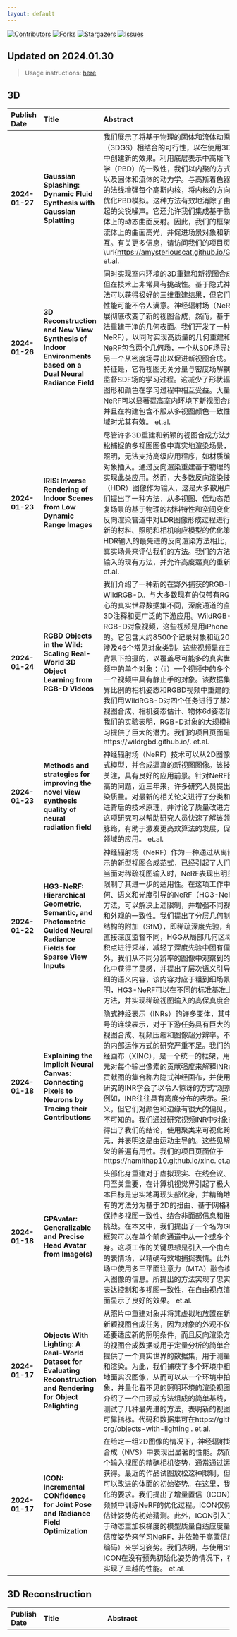 ```yaml
---
layout: default
---
```


[![Contributors][contributors-shield]][contributors-url]
[![Forks][forks-shield]][forks-url]
[![Stargazers][stars-shield]][stars-url]
[![Issues][issues-shield]][issues-url]

## Updated on 2024.01.30
> Usage instructions: [here](./docs/README.md#usage)

## 3D

| Publish Date | Title | Abstract | PDF | Code |
|:---------|:-----------------------|:---------|:------|:------|
|**2024-01-27**|**Gaussian Splashing: Dynamic Fluid Synthesis with Gaussian Splatting**|我们展示了将基于物理的固体和流体动画与3D高斯飞溅（3DGS）相结合的可行性，以在使用3DGS重建的虚拟场景中创建新的效果。利用底层表示中高斯飞溅和基于位置的动力学（PBD）的一致性，我们以内聚的方式管理渲染、视图合成以及固体和流体的动力学。与高斯着色器类似，我们使用添加的法线增强每个高斯内核，将内核的方向与曲面法线对齐，以优化PBD模拟。这种方法有效地消除了由固体中的旋转变形引起的尖锐噪声。它还允许我们集成基于物理的渲染，以增强流体上的动态曲面反射。因此，我们的框架能够真实地再现动态流体上的曲面高光，并促进场景对象和新视图中流体之间的交互。有关更多信息，请访问我们的项目页面\url{https://amysteriouscat.github.io/GaussianSplashing/}. et.al.|[2401.15318](http://arxiv.org/abs/2401.15318)|null|
|**2024-01-26**|**3D Reconstruction and New View Synthesis of Indoor Environments based on a Dual Neural Radiance Field**|同时实现室内环境的3D重建和新视图合成具有广泛的应用，但在技术上非常具有挑战性。基于隐式神经函数的现有技术方法可以获得极好的三维重建结果，但它们在新视图合成方面的性能可能不令人满意。神经辐射场（NeRF）的令人兴奋的发展彻底改变了新的视图合成，然而，基于NeRF的模型可能无法重建干净的几何表面。我们开发了一种双神经辐射场（Du-NeRF），以同时实现高质量的几何重建和视图渲染。Du-NeRF包含两个几何场，一个从SDF场导出以便于几何重建，另一个从密度场导出以促进新视图合成。Du NeRF的一个创新特征是，它将视图无关分量与密度场解耦，并将其用作标签来监督SDF场的学习过程。这减少了形状辐射模糊性，并使几何图形和颜色在学习过程中相互受益。大量实验表明，Du-NeRF可以显著提高室内环境下新视图合成和3D重建的性能，并且在构建包含不服从多视图颜色一致性的精细几何图形的区域时尤其有效。 et.al.|[2401.14726](http://arxiv.org/abs/2401.14726)|null|
|**2024-01-23**|**IRIS: Inverse Rendering of Indoor Scenes from Low Dynamic Range Images**|尽管许多3D重建和新颖的视图合成方法允许从消费者相机轻松捕捉的多视图图像中真实地渲染场景，但它们在表示中烘焙照明，无法支持高级应用程序，如材质编辑、重新照明和虚拟对象插入。通过反向渲染重建基于物理的材料特性和照明有望实现此类应用。然而，大多数反向渲染技术都需要高动态范围（HDR）图像作为输入，这是大多数用户无法访问的设置。我们提出了一种方法，从多视图、低动态范围（LDR）图像中恢复场景的基于物理的材料特性和空间变化的HDR照明。我们在反向渲染管道中对LDR图像形成过程进行建模，并提出了一种新的材料、照明和相机响应模型的优化策略。与采用LDR或HDR输入的最先进的反向渲染方法相比，我们使用合成场景和真实场景来评估我们的方法。我们的方法优于以LDR图像作为输入的现有方法，并允许高度逼真的重新照明和对象插入。 et.al.|[2401.12977](http://arxiv.org/abs/2401.12977)|null|
|**2024-01-24**|**RGBD Objects in the Wild: Scaling Real-World 3D Object Learning from RGB-D Videos**|我们介绍了一种新的在野外捕获的RGB-D对象数据集，称为WildRGB-D。与大多数现有的仅带有RGB捕获的以对象为中心的真实世界数据集不同，深度通道的直接捕获允许更好的3D注释和更广泛的下游应用。WildRGB-D包括大型类别级RGB-D对象视频，这些视频是用iPhone 360度环绕对象拍摄的。它包含大约8500个记录对象和近20000个RGB-D视频，涉及46个常见对象类别。这些视频是在三种设置的不同杂乱背景下拍摄的，以覆盖尽可能多的真实世界场景：（i）一个视频中的单个对象；（ii）一个视频中的多个对象；以及（iii）在一个视频中具有静止手的对象。该数据集由对象遮罩、真实世界比例的相机姿态和RGBD视频中重建的聚合点云进行注释。我们用WildRGB-D对四个任务进行了基准测试，包括新颖的视图合成、相机姿态估计、物体6d姿态估计和物体表面重建。我们的实验表明，RGB-D对象的大规模捕获为推进3D对象学习提供了巨大的潜力。我们的项目页面是https://wildrgbd.github.io/. et.al.|[2401.12592](http://arxiv.org/abs/2401.12592)|null|
|**2024-01-23**|**Methods and strategies for improving the novel view synthesis quality of neural radiation field**|神经辐射场（NeRF）技术可以从2D图像中学习场景的3D隐式模型，并合成逼真的新视图图像。该技术得到了业界的广泛关注，具有良好的应用前景。针对NeRF图像渲染质量需要提高的问题，近三年来，许多研究人员提出了各种方法来提高渲染质量。对最新的相关论文进行了分类和综述，分析了质量改进背后的技术原理，并讨论了质量改进方法的未来发展方向。这项研究可以帮助研究人员快速了解该领域技术的现状和发展脉络，有助于激发更高效算法的发展，促进NeRF技术在相关领域的应用。 et.al.|[2401.12451](http://arxiv.org/abs/2401.12451)|null|
|**2024-01-22**|**HG3-NeRF: Hierarchical Geometric, Semantic, and Photometric Guided Neural Radiance Fields for Sparse View Inputs**|神经辐射场（NeRF）作为一种通过从离散观测中学习场景表示的新型视图合成范式，已经引起了人们的极大关注。然而，当面对稀疏视图输入时，NeRF表现出明显的性能退化，从而限制了其进一步的适用性。在这项工作中，我们介绍了层次几何、语义和光度引导的NeRF（HG3-NeRF），这是一种新的方法，可以解决上述限制，并增强不同视图中几何、语义内容和外观的一致性。我们提出了分层几何制导（HGG），将运动结构的附加（SfM），即稀疏深度先验，纳入场景表示中。与直接深度监督不同，HGG从局部几何区域到全局几何区域对体积点进行采样，减轻了深度先验中固有偏差引起的偏差。此外，我们从不同分辨率的图像中观察到的语义一致性的显著变化中获得了灵感，并提出了层次语义引导（HSG）来学习粗到细的语义内容，该内容对应于粗到细场景表示。实验结果表明，HG3-NeRF可以在不同的标准基准上优于其他最先进的方法，并实现稀疏视图输入的高保真度合成结果。 et.al.|[2401.11711](http://arxiv.org/abs/2401.11711)|null|
|**2024-01-18**|**Explaining the Implicit Neural Canvas: Connecting Pixels to Neurons by Tracing their Contributions**|隐式神经表示（INRs）的许多变体，其中神经网络被训练为信号的连续表示，对于下游任务具有巨大的实用性，包括新颖的视图合成、视频压缩和图像超分辨率。不幸的是，对这些网络的内部运作方式的研究严重不足。我们的工作，即解释隐式神经画布（XINC），是一个统一的框架，用于通过检查每个神经元对每个输出像素的贡献强度来解释INRs的特性。我们将这些贡献图的集合称为隐式神经画布，并使用这一概念来证明我们研究的INR学会了以令人惊讶的方式“观察”它们所代表的帧。例如，INR往往具有高度分布的表示。虽然缺乏高级对象语义，但它们对颜色和边缘有很大的偏见，而且几乎完全是空间不可知的。我们通过研究视频INR中对象在时间上的表现方式得出了我们的结论，使用聚类来可视化跨层和架构的相似神经元，并表明这是由运动主导的。这些见解证明了我们的分析框架的普遍有用性。我们的项目页面位于https://namithap10.github.io/xinc. et.al.|[2401.10217](http://arxiv.org/abs/2401.10217)|null|
|**2024-01-18**|**GPAvatar: Generalizable and Precise Head Avatar from Image(s)**|头部化身重建对于虚拟现实、在线会议、游戏和电影行业的应用至关重要，在计算机视觉界引起了极大的关注。该领域的基本目标是忠实地再现头部化身，并精确地控制表情和姿势。现有的方法分为基于2D的扭曲、基于网格和神经渲染方法，在保持多视图一致性、结合非面部信息和推广到新身份方面存在挑战。在本文中，我们提出了一个名为GPAvatar的框架，该框架可以在单个前向通道中从一个或多个图像重建3D头部化身。这项工作的关键思想是引入一个由点云驱动的动态基于点的表情场，以精确有效地捕捉表情。此外，我们在三平面规范场中使用多三平面注意力（MTA）融合模块来利用来自多个输入图像的信息。所提出的方法实现了忠实的身份重建、精确的表达控制和多视图一致性，在自由视点渲染和新颖视图合成方面显示了良好的效果。 et.al.|[2401.10215](http://arxiv.org/abs/2401.10215)|**[link](https://github.com/xg-chu/gpavatar)**|
|**2024-01-17**|**Objects With Lighting: A Real-World Dataset for Evaluating Reconstruction and Rendering for Object Relighting**|从照片中重建对象并将其虚拟地放置在新环境中超出了标准的新颖视图合成任务，因为对象的外观不仅要适应新颖的视点，还要适应新的照明条件，而且反向渲染方法的评估依赖于新颖的视图合成数据或用于定量分析的简单合成数据集。这项工作提供了一个真实世界的数据集，用于测量重新照明对象的重建和渲染。为此，我们捕获了多个环境中相同对象的环境照明和地面实况图像，从而可以从一个环境中拍摄的图像中重建对象，并量化看不见的照明环境的渲染视图的质量。此外，我们介绍了一个由现成方法组成的简单基线，并在重新照明任务中测试了几种最先进的方法，表明新的视图合成不是衡量性能的可靠指标。代码和数据集可在https://github.com/isl-org/objects-with-lighting . et.al.|[2401.09126](http://arxiv.org/abs/2401.09126)|**[link](https://github.com/isl-org/objects-with-lighting)**|
|**2024-01-17**|**ICON: Incremental CONfidence for Joint Pose and Radiance Field Optimization**|在给定一组2D图像的情况下，神经辐射场（NeRF）在新视图合成（NVS）中表现出显著的性能。然而，NeRF训练需要每个输入视图的精确相机姿势，通常通过运动结构（SfM）管道获得。最近的作品试图放松这种限制，但它们仍然经常依赖于可以改进的体面的初始姿势。在这里，我们旨在消除姿势初始化的要求。我们提出了增量置信（ICON），这是一种从2D视频帧中训练NeRF的优化过程。ICON仅假设相机运动平滑，以估计姿势的初始猜测。此外，ICON引入了“置信度”：一种用于动态重加权梯度的模型质量自适应度量。ICON依赖于高置信度姿势来学习NeRF，并依赖于高置信度3D结构（由NeRF编码）来学习姿势。我们表明，与使用SfM姿势的方法相比，ICON在没有预先初始化姿势的情况下，在CO3D和HO3D中都实现了卓越的性能。 et.al.|[2401.08937](http://arxiv.org/abs/2401.08937)|null|

## 3D Reconstruction

| Publish Date | Title | Abstract | PDF | Code |
|:---------|:-----------------------|:---------|:------|:------|
|**2024-01-29**|**SuNeRF: 3D reconstruction of the solar EUV corona using Neural Radiance Fields**|为了了解其演变及其喷发事件的影响，太阳受到多个卫星任务的永久监测。太阳等离子体的光学薄发射和有限的视点数量使得重建太阳大气的几何形状和结构具有挑战性；然而，这些信息是理解太阳的缺失环节：一颗三维演化的恒星。我们提出了一种方法，能够在极紫外（EUV）光中观察到最上层太阳层（日冕）的完整3D表示。我们使用深度学习方法进行三维场景表示，考虑到辐射传输，通过三次同时观测绘制整个太阳大气层的地图。我们证明，我们的方法提供了前所未有的太阳极重建，并直接实现了对日冕结构、太阳丝、日冕空洞轮廓和日冕物质抛射的高度估计。我们使用模型生成的合成EUV图像验证了该方法，发现我们的方法即使从有限的32个黄道视点（ $|\text｛latitude｝|\leq 7^\circ$ ）也能准确地捕捉到太阳的3D几何结构。我们使用集成方法量化模型的不确定性，该方法允许我们在缺乏基本事实的情况下估计模型性能。我们的方法能够对我们最近的恒星进行新的观察，是有效利用多仪器数据集的突破性技术，为未来的集群任务铺平了道路。 et.al.|[2401.16388](http://arxiv.org/abs/2401.16388)|null|
|**2024-01-29**|**Reconstructing Close Human Interactions from Multiple Views**|本文解决了一项具有挑战性的任务，即重建由多台校准相机拍摄的参与亲密互动的多个人的姿势。困难源于由于人与人之间的遮挡而导致的噪声或错误的2D关键点检测、由于密切的交互而导致的将关键点与个体相关联的严重模糊性以及训练数据的稀缺性，因为在拥挤的场景中收集和注释运动数据是资源密集型的。我们引入了一种新颖的系统来应对这些挑战。我们的系统集成了一个基于学习的姿态估计组件及其相应的训练和推理策略。姿态估计组件采用多视图2D关键点热图作为输入，并使用3D条件体积网络重建每个个体的姿态。由于网络不需要图像作为输入，我们可以利用测试场景中的已知相机参数和大量现有的运动捕捉数据来合成模拟测试场景中真实数据分布的大量训练数据。大量实验表明，我们的方法在姿态精度方面显著优于以前的方法，并且可以在各种相机设置和人群规模中推广。代码可在我们的项目页面上获得：https://github.com/zju3dv/CloseMoCap. et.al.|[2401.16173](http://arxiv.org/abs/2401.16173)|null|
|**2024-01-29**|**Domain adaptation strategies for 3D reconstruction of the lumbar spine using real fluoroscopy data**|这项研究解决了在骨科手术中采用手术导航的关键障碍，包括时间、成本、辐射和工作流程集成方面的挑战。最近，我们的工作X23D展示了一种仅从少数术中荧光透视图像生成脊柱三维解剖模型的方法。这通过创建解剖结构的直接术中3D重建来否定了对传统的基于配准的外科导航的需要。尽管取得了这些进步，但X23D的实际应用受到合成训练数据和真实术中图像之间的领域差距的限制。作为回应，我们为配对数据集设计了一种新的数据收集协议，该数据集由来自相同视角的合成和真实荧光透视图像组成。利用这个数据集，我们通过迁移学习完善了我们的深度学习模型，有效地弥合了合成和真实X射线数据之间的领域差距。一种新型的传输机制还允许我们转换真实的X射线以反映合成域，使我们的计算机训练X23D模型能够在现实世界中实现高精度。我们的研究结果表明，精确的模型可以通过三次术中荧光镜检查快速生成整个腰椎的精确3D重建。它获得了84%的F1分数，与我们之前基于合成数据的研究的准确性相匹配。此外，由于计算时间仅为81.1ms，我们的方法提供了手术集成所必需的实时功能。通过检查理想的成像设置和视角相关性，我们进一步证实了我们的系统在临床环境中的实用性和可靠性。我们的研究标志着术中3D重建向前迈出了重要一步，增强了手术计划、导航和机器人技术。 et.al.|[2401.16027](http://arxiv.org/abs/2401.16027)|null|
|**2024-01-29**|**2L3: Lifting Imperfect Generated 2D Images into Accurate 3D**|从单个图像重建3D对象是一个有趣但具有挑战性的问题。一个有前途的解决方案是利用多视图（MV）3D重建将生成的MV图像融合成一致的3D对象。然而，生成的图像通常存在照明不一致、几何体错位和视图稀疏的问题，导致重建质量较差。为了解决这些问题，我们提出了一种新的3D重建框架，该框架利用固有分解引导、瞬态单先验引导和视图增强来分别解决这三个问题。具体来说，我们首先利用阴影信息从生成的图像中解耦，以减少不一致照明的影响；然后，我们引入了具有视点相关瞬态编码的单声道先验来增强重构的法线；最后，我们设计了一种视图增强融合策略，最大限度地减少生成的稀疏视图中的像素级损失和增强的随机视图中的语义损失，从而获得视图一致的几何结构和详细的纹理。因此，我们的方法能够集成预先训练的MV图像生成器和基于神经网络的体积有符号距离函数（SDF）表示，用于单个图像到3D对象的重建。我们在各种数据集上评估了我们的框架，并证明了其在定量和定性评估中的卓越性能，这意味着3D对象重建方面取得了重大进展。与最新的同步梦想家方法相比，我们将倒角距离误差降低了约36%，PSNR提高了约30%。 et.al.|[2401.15841](http://arxiv.org/abs/2401.15841)|null|
|**2024-01-28**|**One for all: A novel Dual-space Co-training baseline for Large-scale Multi-View Clustering**|本文提出了一种新的多视图聚类模型，称为双空间协同训练大规模多视图聚类（DSCMC）。我们方法的主要目标是通过在两个不同的空间中利用联合训练来提高集群性能。在原始空间中，我们学习一个投影矩阵，以获得来自不同视图的潜在一致锚图。这个过程包括捕捉每个视图中数据点之间的固有关系和结构。同时，我们使用特征转换矩阵将来自不同视图的样本映射到共享的潜在空间。这种转换有助于从多个视图调整信息，从而能够全面了解底层数据分布。我们共同优化潜在一致锚图的构建和特征变换，以生成判别锚图。该锚图有效地捕捉了多视图数据的基本特征，并作为后续聚类分析的可靠基础。此外，还提出了基于元素的方法，以避免不同视图之间不同信息的影响。我们的算法具有近似线性的计算复杂度，这保证了它在大规模数据集上的成功应用。通过实验验证，我们证明了与现有方法相比，我们的方法显著降低了计算复杂度，同时产生了优越的聚类性能。 et.al.|[2401.15691](http://arxiv.org/abs/2401.15691)|null|
|**2024-01-28**|**Multi-Person 3D Pose Estimation from Multi-View Uncalibrated Depth Cameras**|我们从有限数量的未校准深度相机中处理多视图、多人3D人体姿态估计的任务。最近，已经提出了许多从多视图RGB相机进行3D人体姿态估计的方法。然而，这些工作（1）假设RGB相机视图的数量足够大以用于3D重建，（2）相机被校准，以及（3）依赖于真实的3D姿态来训练其回归模型。在这项工作中，我们建议利用提供RGBD视频流的稀疏、未校准的深度相机进行3D人体姿态估计。我们提出了一种用于多视图深度人体姿态估计（MVD-HPE）的简单管道，用于在不训练深度3D人体姿态回归模型的情况下联合预测相机姿态和3D人体姿态。与仅使用RGB特征相比，该框架利用来自RGBD图像的3D Re-ID外观特征来制定更准确的对应关系（用于推导相机位置）。我们进一步提出（1）通过利用3D刚性变换作为引导来进行深度引导的相机姿态估计，以及（2）通过利用深度投影的3D点作为优化的替代目标来进行深度约束的3D人体姿态估计。为了评估我们提出的管道，我们收集了从多个稀疏视图深度相机记录的RGBD视频的三个视频集，并手动注释了地面实况3D姿态。实验表明，我们提出的方法在相机姿态估计和三维人体姿态估计方面都优于当前的无三维人体姿态回归管道。 et.al.|[2401.15616](http://arxiv.org/abs/2401.15616)|null|
|**2024-01-26**|**Straight versus Spongy -- Effect of Tortuosity on Polymer Imbibition into Nanoporous Matrices Assessed by Segmentation-Free Analysis of 3D Sample Reconstructions**|通过X射线计算机断层扫描和EDX光谱，我们比较分析了聚苯乙烯（PS）在两个互补孔模型中的吸胀作用，这两个模型具有约380nm的孔径和羟基封端的无机氧化物孔壁，即可控多孔玻璃（CPG）和自有序多孔氧化铝（AAO）。CPG包含连续的海绵状曲折孔隙系统。包含孤立直圆柱形孔隙阵列的AAO是具有接近1的弯曲度的参考孔隙模型。时空自吸前沿演化的比较评估产生了关于被探测的弯曲基质（如CPG）的孔隙形态和自吸机制的重要信息。为此，将渗透的AAO和CPG样品的断层摄影3D重建和2D EDX图中的像素亮度分散浓缩为垂直于膜表面的1D亮度分散轮廓。他们的统计分析得出了渗吸前沿的位置和宽度，而没有对孔隙位置进行分割或确定。吸收前沿运动相对于AAO参考样品的延迟可以用作测试多孔基质的弯曲度的描述符。CPG中自吸前缘运动的速度等于AAO中自吸锋运动速度的三分之二。此外，自吸前沿加宽的动力学揭示了多孔基质是由圆柱形颈状孔段主导还是由节点主导。圆柱形AAO孔中的独立单个弯月面运动导致比CPG更快的自吸前沿加宽，其中由节点主导的形态导致涉及几个弯月面的较慢的协同自吸前沿运动。 et.al.|[2401.14950](http://arxiv.org/abs/2401.14950)|null|
|**2024-01-26**|**3D Reconstruction and New View Synthesis of Indoor Environments based on a Dual Neural Radiance Field**|同时实现室内环境的3D重建和新视图合成具有广泛的应用，但在技术上非常具有挑战性。基于隐式神经函数的现有技术方法可以获得极好的三维重建结果，但它们在新视图合成方面的性能可能不令人满意。神经辐射场（NeRF）的令人兴奋的发展彻底改变了新的视图合成，然而，基于NeRF的模型可能无法重建干净的几何表面。我们开发了一种双神经辐射场（Du-NeRF），以同时实现高质量的几何重建和视图渲染。Du-NeRF包含两个几何场，一个从SDF场导出以便于几何重建，另一个从密度场导出以促进新视图合成。Du NeRF的一个创新特征是，它将视图无关分量与密度场解耦，并将其用作标签来监督SDF场的学习过程。这减少了形状辐射模糊性，并使几何图形和颜色在学习过程中相互受益。大量实验表明，Du-NeRF可以显著提高室内环境下新视图合成和3D重建的性能，并且在构建包含不服从多视图颜色一致性的精细几何图形的区域时尤其有效。 et.al.|[2401.14726](http://arxiv.org/abs/2401.14726)|null|
|**2024-01-25**|**TIFu: Tri-directional Implicit Function for High-Fidelity 3D Character Reconstruction**|基于隐函数的方法的最新进展在从单个RGB图像进行3D人体重建方面显示出了有希望的结果。但是，这些方法不足以扩展到更一般的情况，通常会生成拖动或断开连接的身体部位，特别是对于动画角色。我们认为，这些限制源于使用现有的点级三维形状表示，该表示缺乏对三维上下文的整体理解。基于体素的重建方法更适合于一次捕获整个3D空间，然而，这些方法由于其过度的内存使用而不适用于高分辨率重建。为了应对这些挑战，我们引入了三向隐函数（TIFu），这是一种矢量级表示，与体素表示相比，它可以提高全局3D一致性，同时显著减少内存使用。我们还介绍了一种新的算法，通过沿三个正交轴聚合向量，在任意分辨率下进行三维重建，解决了向量固定维回归的固有问题。我们的方法在我们的自策划角色数据集和基准3D人体数据集中都实现了最先进的性能。我们提供了定量和定性分析来支持我们的发现。 et.al.|[2401.14565](http://arxiv.org/abs/2401.14565)|null|
|**2024-01-25**|**Range-Agnostic Multi-View Depth Estimation With Keyframe Selection**|从姿势帧进行3D重建的方法需要关于场景度量范围的先验知识，通常是为了恢复沿着核线的匹配线索并缩小搜索范围。然而，在真实场景中（例如，从视频序列进行户外3D重建），这种先验可能无法直接获得或估计不准确，因此严重阻碍了性能。在本文中，我们通过提出RAMDepth来专注于多视图深度估计，而不需要关于场景的度量范围的先验知识，RAMDepth是一种高效的纯2D框架，可以颠倒深度估计和匹配步骤的顺序。此外，我们展示了我们的框架提供有关用于预测的视图质量的丰富见解的能力。其他材料可以在我们的项目页面上找到https://andreaconti.github.io/projects/range_agnostic_multi_view_depth. et.al.|[2401.14401](http://arxiv.org/abs/2401.14401)|**[link](https://github.com/andreaconti/ramdepth)**|

## Diffusion

| Publish Date | Title | Abstract | PDF | Code |
|:---------|:-----------------------|:---------|:------|:------|
|**2024-01-29**|**A growth diagram for plasma-assisted molecular beam epitaxy of GaN nanocolumns on Si(111)**|系统地研究了在Si（111）上通过等离子体辅助分子束外延生长的GaN样品的形态作为撞击Ga/N通量比和生长温度（750-850｛\deg｝C）的函数。确定了两种不同的生长方式：致密生长和纳米柱状生长。建立了作为生长参数的函数的生长图，显示了生长状态之间的转变，并显示了由于热分解和Ga解吸而不能生长GaN的生长条件。目前的结果表明，吸附原子在生长表面的扩散长度和实际Ga/N比是实现纳米柱状生长的关键因素。 et.al.|[2401.16328](http://arxiv.org/abs/2401.16328)|null|
|**2024-01-29**|**Convergence Analysis of a Preconditioned Steepest Descent Solver for the Cahn-Hilliard Equation with Logarithmic Potential**|在本文中，我们对具有Flory-Huggins能势的Cahn Hilliard方程的预条件最速下降（PSD）迭代求解器进行了理论分析，该迭代求解器提高了有限差分数值格式的计算时间。在数值设计中，将凸分裂方法应用于化学势，使得对数项和表面扩散项被隐式处理，而膨胀凹项被显式更新处理。对数能量势的非线性和奇异性使得数值实现非常具有挑战性。然而，对数自变量的保正性、无条件能量稳定性和最优速率误差估计已经在最近的工作中得到了确立，并且已经表明，成功的求解器在每个迭代阶段都确保了类似的保正性质。因此，在这项工作中，我们将展示PSD求解器在每个迭代阶段都确保了保正性。PSD求解器包括首先计算搜索方向（涉及求解类泊松方程），然后在搜索方向上采取单参数优化步骤，其中牛顿迭代变得非常强大。将理论分析应用于PSD迭代求解器，并证明了迭代的几何收敛速度。特别是，数值解的严格分离性质表示数值解与相位变量的奇异极限值 $\pm1$ 之间的一致距离，在迭代收敛性分析中起着重要作用。给出了一些数值结果来证明PSD求解器的鲁棒性和效率。 et.al.|[2401.16316](http://arxiv.org/abs/2401.16316)|null|
|**2024-01-29**|**Hot bubbles of planetary nebulae with hydrogen-deficient winds. III. Formation and evolution in comparison with hydrogen-rich bubbles**|我们试图通过将Wolf-Rayet中心恒星的风吹气泡和富氢恒星的散射X射线发射与流体动力学模型的预测进行比较，来了解它们的演化。我们使用0.595~Msun的后AGB模型模拟了导热风吹气泡的动力学演化，考虑到其演化时间尺度和风力的变化。对于Wolf-Rayet中心恒星来说，与O型中心恒星相比，风是贫氢的，密度更大，速度更慢。我们使用CHIANTI软件计算气泡模型沿进化路径的X射线性质，并明确允许关键化学元素的非平衡电离。一个12个具有漫射X射线发射的行星状星云样本——其中7个含有O型星云，5个含有Wolf-Rayet核——被用来测试气泡模型。大多数富氢气泡的性质（X射线温度、X射线光度、大小）及其中心恒星（光子和风的光度）可以很好地用我们的0.595~Msun AGB残骸的气泡模型来表示。Wolf-Rayet天体的气泡演化是不同的，这要归功于其富含碳和氧的风的高辐射冷却。气泡的形成被推迟，最终蒸发开始，导致化学分层的气泡。最年轻的Wolf射线物体的气泡在化学上是均匀的，进化的Wolf光线物体的化学分层气泡具有过低的特征温度，这无法用我们的模型来解释。O型核星云的形成主要遵循单一路径，但导致Wolf-Rayet型天体的形成路径似乎多种多样。 et.al.|[2401.16309](http://arxiv.org/abs/2401.16309)|null|
|**2024-01-29**|**Dual-adatom diffusion-limited growth model for compound nanowires: Application to InAs nanowires**|我们提出了通过汽-液-固或汽-固-固机制生长化合物半导体纳米线的双吸附原子扩散限制模型。生长是由液体或固体纳米粒子催化的。我们使用在分子束外延反应器中由金纳米颗粒催化生长InAs纳米线的实验数据来验证该模型。最初，我们确定了描述纳米线在超过两个光束中的一个光束（例如，III族或V族原子）下生长的参数（扩散长度、到种子的通量、开尔文效应）。扩散限制模型计算原子到达种子的电流产生的生长速率。我们的双吸附原子扩散限制模型计算化合物半导体，即在给定时间由两种类型的原子的最小电流产生的瞬时生长速率。我们应用该模型来分析我们的InAs纳米线在生长条件下的长度-半径依赖性，该生长条件涵盖了从As限制状态到In限制状态的转变。最后，该模型还描述了两种状态之间的转变对纳米线半径和长度的复杂依赖性。这种方法是通用的，可以应用于研究任何化合物半导体纳米线的生长。 et.al.|[2401.16269](http://arxiv.org/abs/2401.16269)|null|
|**2024-01-29**|**Using multiple Dirac delta points to describe inhomogeneous flux density over a cell boundary in a single-cell diffusion model**|生物细胞可以将化合物释放到其直接环境中，通常在其细胞膜上不均匀地释放，之后化合物通过扩散扩散。在这种细胞集合的数学建模和模拟中，用点源取代空间扩展的细胞在理论和数值上都是有利的，特别是当细胞数量很大，但仍然很小，以至于无法证明连续密度描述的合理性时，或者当细胞在移动时。我们表明，通过利用多个聚集的点源（和汇），可以用点源方法实现单元边界上的不均匀通量密度，从而保持计算效率。在本报告中，我们将自己限制在空间排除模型中作为通量密度的正弦函数，并展示了如何确定点源模型中狄拉克-德尔塔点的振幅，从而使点源模型和空间排除模型之间的偏差很小。 et.al.|[2401.16261](http://arxiv.org/abs/2401.16261)|null|
|**2024-01-29**|**Diffutoon: High-Resolution Editable Toon Shading via Diffusion Models**|卡通着色是一种非真实感的动画渲染任务。其主要目的是渲染具有平面和样式化外观的对象。随着扩散模型已经上升到图像合成方法的前沿，本文深入研究了一种基于扩散模型的卡通阴影的创新形式，旨在将真实感视频直接渲染成动漫风格。在视频风格化中，现有的方法遇到了持续的挑战，尤其是在保持一致性和实现高视觉质量方面。在本文中，我们将卡通着色问题建模为四个子问题：风格化、一致性增强、结构引导和着色。为了解决视频风格化方面的挑战，我们提出了一种有效的卡通着色方法\textit｛Diffutoon｝。Diffutoon能够以动漫风格渲染非常详细、高分辨率和延长持续时间的视频。它还可以通过一个额外的分支根据提示编辑内容。Diffutoon的疗效通过定量指标和人体评估进行评估。值得注意的是，在我们的实验中，Diffutoon超越了开源和开源基线方法。我们的工作伴随着源代码和示例视频在Github上的发布（项目页面：https://ecnu-cilab.github.io/DiffutoonProjectPage/). et.al.|[2401.16224](http://arxiv.org/abs/2401.16224)|null|
|**2024-01-29**|**Rapidly rotating radiatively driven convection: experimental and numerical validation of the `geostrophic turbulence' scaling predictions**|我们对快速旋转辐射驱动的热对流进行了实验和数值表征，超出了Bouillaut等人报道的唯一热传输测量。（2021）。基于一系列直接数值模拟（DNS）和对Bouillaut等人收集的实验数据的额外处理。（2021），我们报告了对热传输、温度波动、流速和流动结构的“地转湍流”状态（快速旋转对流的无扩散率或“最终”状态）的标度预测的同时验证。因此，辐射驱动对流似乎是一种用于实验室观测地球物理和/或天体物理兴趣的各种对流的无扩散率状态的通用装置。 et.al.|[2401.16200](http://arxiv.org/abs/2401.16200)|null|
|**2024-01-29**|**Spatial-Aware Latent Initialization for Controllable Image Generation**|最近，文本到图像的扩散模型已经证明了以文本输入为条件生成高质量图像的令人印象深刻的能力。然而，这些模型很难准确地遵循关于空间布局信息的文本指令。虽然之前的研究主要集中在将交叉注意力图与布局条件对齐，但它们忽略了初始化噪声对布局指导的影响。为了实现更好的布局控制，我们建议在去噪过程中利用空间感知的初始化噪声。具体而言，我们发现具有有限反转步骤的反转参考图像包含关于对象位置的宝贵空间意识，从而在生成的图像中产生类似的布局。基于这一观察结果，我们开发了一个开放的词汇框架，为每个布局条件定制空间感知的初始化噪声。在不修改除初始化噪声之外的其他模块的情况下，我们的方法可以作为即插即用模块无缝集成到其他无训练布局指导框架中。我们在可用的稳定扩散模型和COCO数据集上对我们的方法进行了定量和定性评估。配备了空间感知的潜在初始化，我们的方法在保留高质量内容的同时显著提高了布局指导的有效性。 et.al.|[2401.16157](http://arxiv.org/abs/2401.16157)|null|
|**2024-01-29**|**Anomalous quantum transport in fractal lattices**|分形晶格是一种自相似结构，具有不同尺度上的重复图案。与其他非周期晶格一样，平移对称性的缺失会引起量子局域化效应。与低维无序系统相比，在分形结构中，局域态和扩展态的共存是可能的，并可能导致微妙的传输行为。在这里，我们研究了两个分形格，即Sierpi’nski垫圈和Sierpi‘nski地毯的动力学性质。尽管它们在几何上相似，但传输行为却截然不同：在Sierpi’nski垫圈中，我们发现了亚扩散行为，而Sierpi‘nski地毯表现出亚弹道传输特性。我们证明，不同的动力学行为符合系统光谱性质的定性差异。具体而言，与Sierpi’nski地毯相比，Sierpi‘nski垫圈表现出水平间距分布的逆幂律行为。从技术应用的角度来看，我们证明了Sierpi’nski垫圈中的亚扩散行为可以用作量子存储器。通过在分形晶格和规则晶格之间进行插值，可以在不同的传输机制之间进行灵活的调整。 et.al.|[2401.16077](http://arxiv.org/abs/2401.16077)|null|
|**2024-01-29**|**Acoustic Screens based on Sonic Crystals with high Diffusion properties**|本文介绍了如何使用先进的工具来设计可以解决特定声学问题的设备，并在经典技术的基础上改进现有的设备。具体来说，我们使用了两种不同配置的称为声波晶体的材料，该材料由声散射体阵列形成，通过优化过程获得具有高扩散特性的声屏。该设计过程是使用多目标进化算法以及使用称为时域有限差分（FDTD）的数值方法开发的声学模拟模型进行的。从声学性能和所实现的设备的鲁棒性两个方面讨论了所获得的结果。 et.al.|[2401.16074](http://arxiv.org/abs/2401.16074)|null|

## NeRF

| Publish Date | Title | Abstract | PDF | Code |
|:---------|:-----------------------|:---------|:------|:------|
|**2024-01-26**|**Learning Neural Radiance Fields of Forest Structure for Scalable and Fine Monitoring**|这项工作利用神经辐射场和遥感技术用于林业应用。在这里，我们展示了神经辐射场为改进森林监测中现有的遥感方法提供了广泛的可能性。我们提出的实验证明了它们的潜力：（1）表达森林三维结构的精细特征，（2）融合可用的遥感模式，以及（3）改进三维结构衍生的森林指标。总之，这些特性使神经场成为一种有吸引力的计算工具，具有进一步提高森林监测程序的可扩展性和准确性的巨大潜力。 et.al.|[2401.15029](http://arxiv.org/abs/2401.15029)|null|
|**2024-01-25**|**Learning Robust Generalizable Radiance Field with Visibility and Feature Augmented Point Representation**|本文介绍了广义神经辐射场（NeRF）的一种新范式。以前的通用NeRF方法将多视点立体技术与基于图像的神经渲染相结合进行泛化，产生了令人印象深刻的结果，同时存在三个问题。首先，遮挡常常导致不一致的特征匹配。然后，由于采样点和粗略特征聚合的单独过程，它们在几何不连续性和局部尖锐形状中传递失真和伪影。第三，当源视图离目标视图不够近时，它们基于图像的表示会发生严重退化。为了应对挑战，我们提出了第一个基于点而不是基于图像的渲染构建可泛化神经场的范式，我们称之为可泛化神经点场（GPF）。我们的方法通过几何先验显式地建模可见性，并用神经特征增强它们。我们提出了一种新的非均匀对数采样策略，以提高渲染速度和重建质量。此外，我们提出了一种可学习的内核，该内核在空间上增加了用于特征聚合的特征，减轻了几何结构急剧变化的地方的失真。此外，我们的表现很容易被操纵。实验表明，在泛化和微调设置中，我们的模型可以在三个数据集上提供比所有对应模型和基准更好的几何结构、视图一致性和渲染质量，初步证明了可泛化NeRF新范式的潜力。 et.al.|[2401.14354](http://arxiv.org/abs/2401.14354)|null|
|**2024-01-24**|**Unified neural field theory of brain dynamics underlying oscillations in Parkinson's disease and generalized epilepsies**|通过皮质丘脑基底神经节（CTBG）系统的神经场模型，联合探讨了帕金森病（PD）和全身性癫痫的病理同步神经振荡的机制。基底神经节（BG）被近似为一个单一的有效群体，并分析了它们在调节振荡皮质丘脑（CT）动力学中的作用，反之亦然。除了正常的脑电图节律外，模型中还存在4 Hz和20 Hz左右的增强活动，这与PD的特征频率一致。这些节律是由BG和CT人群之间回路中的共振引起的，类似于先前CT模型中潜在的癫痫振荡。多巴胺耗竭被认为削弱了对PD中这些共振的抑制，网络连接解释了在4-8Hz和20Hz左右BG、丘脑和皮层活动之间的显著一致性。丘脑网状核（TRN）和BG的传入和传出连接位点之间的相似性预测低多巴胺对应于强直-阵挛（大发作）癫痫发作的可能性降低，这与实验结果一致。此外，该模型预测，与实验结果相匹配的低多巴胺水平会增加缺席（轻微）癫痫发作的可能性。与其他CTBG建模研究一致，当传入和传出BG与CT系统的连接增强时，表现出对缺席发作活动的抑制。BG被证明在强直-阵挛发作状态附近抑制CTBG系统的活性，从而深入了解BG回路中目前治疗的疗效。TRN的睡眠状态也被发现可以抑制病理性PD活动匹配观察。总的来说，这些发现证明了广泛性癫痫和帕金森病的相干振荡之间有很强的相似性，并为可能的合并症提供了见解。 et.al.|[2401.13467](http://arxiv.org/abs/2401.13467)|null|
|**2024-01-17**|**Reproducibility via neural fields of visual illusions induced by localized stimuli**|本文研究了Billock和Tsou[PNAS，2007]使用Amari型神经场的可控性对初级视皮层（V1）皮层活动进行建模的实验复制，重点关注中央凹或外周视野中的规则漏斗模式。其目的是理解和模拟在这些实验中观察到的视觉现象，强调其非线性性质。这项研究包括设计模拟Billock和Tsou实验中视觉刺激的感官输入。然后从理论和数值上研究这些输入引起的后图像，以确定它们复制实验观察到的视觉效果的能力。这项研究的一个关键方面是研究神经反应的非线性性质所引起的影响。特别是，通过强调兴奋性和抑制性神经元在某些视觉现象出现中的重要性，这项研究表明，这两种类型的神经元活动的相互作用在视觉过程中发挥着重要作用，挑战了后者主要由兴奋性活动单独驱动的假设。 et.al.|[2401.09108](http://arxiv.org/abs/2401.09108)|null|
|**2024-01-12**|**Motion2VecSets: 4D Latent Vector Set Diffusion for Non-rigid Shape Reconstruction and Tracking**|我们介绍了Motion2VenSets，这是一种用于从点云序列进行动态曲面重建的4D扩散模型。虽然现有的最先进的方法已经证明在使用神经场表示重建非刚性对象方面取得了成功，但传统的前馈网络遇到了来自噪声、部分或稀疏点云的模糊观测的挑战。为了应对这些挑战，我们引入了一种扩散模型，该模型通过压缩潜在表示的迭代去噪过程来显式学习非刚性对象的形状和运动分布。当处理模糊输入时，基于扩散的先验能够进行更合理和概率的重建。我们用潜在向量集参数化4D动力学，而不是使用全局潜在。这种新颖的4D表示使我们能够学习局部表面形状和变形模式，从而实现更准确的非线性运动捕捉，并显著提高对看不见的运动和身份的可推广性。对于更具时间连贯性的目标跟踪，我们同步地对变形潜集进行去噪，并在多个帧之间交换信息。为了避免计算开销，我们设计了一个交错的空间和时间注意力块，以沿着空间和时间域交替聚集变形潜伏期。与最先进的方法进行了广泛的比较，证明了我们的Motion2VenSets在从各种不完美的观测进行4D重建方面的优势，特别是在从DeformingThings4D Animals数据集上的稀疏点云重建看不见的个体方面，与CaDex相比，交集优于并集（IoU）提高了19%。更多详细信息，请访问https://vveicao.github.io/projects/Motion2VecSets/. et.al.|[2401.06614](http://arxiv.org/abs/2401.06614)|null|
|**2024-01-05**|**Denoising Vision Transformers**|我们深入研究了视觉转换器（ViTs）固有的一个细微但重大的挑战：这些模型的特征图显示出网格状的伪影，这对ViTs在下游任务中的性能造成了不利影响。我们的研究将这个基本问题追溯到输入阶段的位置嵌入。为了解决这一问题，我们提出了一种新的噪声模型，该模型普遍适用于所有的ViT。具体来说，噪声模型将ViT输出分解为三个部分：一个没有噪声伪影的语义术语和两个以像素位置为条件的伪影相关术语。这种分解是通过在每幅图像的基础上加强与神经场的交叉视图特征一致性来实现的。这种逐图像优化过程从原始ViT输出中提取无伪影特征，为离线应用程序提供干净的特征。扩大了我们的解决方案的范围，以支持在线功能，我们引入了一种可学习的去噪器，直接从未处理的ViT输出中预测无伪影特征，这显示出对新数据的显著泛化能力，而无需对每张图像进行优化。我们的两阶段方法，称为去噪视觉转换器（DVT），不需要重新训练现有的预先训练的ViT，并且立即适用于任何基于转换器的架构。我们在各种具有代表性的ViT（DINO、MAE、DeiT III、EVA02、CLIP、DINOv2、DINOv2-reg）上评估了我们的方法。广泛的评估表明，我们的DVT在多个数据集（例如+3.84mIoU）的语义和几何任务中持续显著地改进了现有的最先进的通用模型。我们希望我们的研究将鼓励对ViT设计进行重新评估，特别是关于位置嵌入的天真使用。 et.al.|[2401.02957](http://arxiv.org/abs/2401.02957)|null|
|**2023-12-30**|**PlanarNeRF: Online Learning of Planar Primitives with Neural Radiance Fields**|从视觉数据中识别空间完整的平面基元是计算机视觉中的一项关键任务。现有的方法在很大程度上局限于2D片段恢复或简化3D结构，即使具有广泛的平面注释。我们提出了PlanarNeRF，这是一种能够通过在线学习检测密集3D平面的新框架。PlanarNeRF利用神经场表示，带来了三个主要贡献。首先，它利用并行的外观和几何知识增强了三维平面检测。其次，提出了一种轻量级的平面拟合模块来估计平面参数。第三，引入了一种具有更新机制的新的全局内存库结构，确保了跨帧一致性。PlanarNeRF的灵活架构使其能够在二维监督和自监督解决方案中发挥作用，在每种解决方案中，它都可以有效地从稀疏的训练信号中学习，显著提高训练效率。通过广泛的实验，我们证明了PlanarNeRF在各种场景下的有效性，并比现有工作有了显著的改进。 et.al.|[2401.00871](http://arxiv.org/abs/2401.00871)|null|
|**2024-01-01**|**Deblurring 3D Gaussian Splatting**|最近对辐射场的研究为具有照片级真实感渲染质量的新颖视图合成铺平了坚实的道路。然而，它们通常使用神经网络和体积绘制，这两种方法的训练成本很高，并且由于绘制时间长，阻碍了它们在各种实时应用中的广泛使用。最近，人们提出了一种基于3D高斯散射的方法来对3D场景进行建模，并在实时渲染图像的同时实现了显著的视觉质量。然而，如果训练图像模糊，则渲染质量会严重下降。模糊通常是由于镜头散焦、物体运动和相机抖动而产生的，它不可避免地会干扰干净图像的获取。先前的几项研究试图使用神经场从模糊的输入图像中渲染干净清晰的图像。然而，这些工作中的大多数仅设计用于基于体积渲染的神经辐射场，并不直接适用于基于光栅化的3D高斯散射方法。因此，我们提出了一种新的实时去模糊框架，即去模糊3D高斯散点，使用小型多层感知器（MLP）来操纵每个3D高斯的协方差来对场景模糊度进行建模。虽然去模糊的3D高斯飞溅仍然可以享受实时渲染，但它可以从模糊的图像中重建精细和清晰的细节。在基准上进行了各种实验，结果表明了我们的去模糊方法的有效性。定性结果可在https://benhenryl.github.io/Deblurring-3D-Gaussian-Splatting/ et.al.|[2401.00834](http://arxiv.org/abs/2401.00834)|null|
|**2023-12-22**|**Fluid Simulation on Neural Flow Maps**|我们介绍了神经流图，这是一种新的模拟方法，将新兴的隐式神经表示范式与基于流图理论的流体模拟相结合，以实现最先进的无粘流体现象模拟。我们设计了一种新的混合神经场表示，空间稀疏神经场（SSNF），它将小型神经网络与重叠、多分辨率和空间稀疏网格的金字塔相融合，以高精度紧凑地表示长期时空速度场。有了这个神经速度缓冲器，我们以机械对称的方式计算长期双向流图及其雅可比矩阵，以促进对现有解决方案的大幅精度提高。这些长程双向流图实现了低耗散的高平流精度，进而促进了高保真度的不可压缩流模拟，显示了复杂的旋涡结构。我们展示了我们的神经流体模拟在各种具有挑战性的模拟场景中的有效性，包括跳跃涡流、碰撞涡流、涡流重新连接，以及移动障碍物和密度差异产生的涡流。我们的例子表明，在能量守恒、视觉复杂性、对实验观测的遵守以及详细旋涡结构的保存方面，与现有方法相比，性能有所提高。 et.al.|[2312.14635](http://arxiv.org/abs/2312.14635)|null|
|**2023-12-21**|**Geometric Awareness in Neural Fields for 3D Human Registration**|将模板与三维人体点云对齐是一个长期存在的问题，对于动画、重建和启用监督学习管道等任务至关重要。最近的数据驱动方法利用了预测的表面对应关系；然而，它们对不同的姿态或分布并不鲁棒。相比之下，工业解决方案往往依赖于昂贵的手动注释或多视图捕获系统。最近，神经场已经显示出有希望的结果，但它们纯粹的数据驱动性质缺乏几何意识，通常导致模板配准的微小错位。在这项工作中，我们提出了两种解决方案：LoVD，一种新的神经场模型，它预测朝向目标表面上的局部SMPL顶点的方向；和INT，这是第一个专门用于神经领域的自监督任务，在测试时，它利用目标几何结构来细化主干。我们将它们组合到INLoVD中，这是一个在大型MoCap数据集上训练的强大的3D人体注册管道。INLoVD是高效的（不到一分钟），在公共基准上稳定地达到了最先进的水平，并对分布外的数据提供了前所未有的概括。我们将在\url｛url｝中发布代码和检查点。 et.al.|[2312.14024](http://arxiv.org/abs/2312.14024)|null|

[contributors-shield]: https://img.shields.io/github/contributors/Vincentqyw/cv-arxiv-daily.svg?style=for-the-badge
[contributors-url]: https://github.com/Vincentqyw/cv-arxiv-daily/graphs/contributors
[forks-shield]: https://img.shields.io/github/forks/Vincentqyw/cv-arxiv-daily.svg?style=for-the-badge
[forks-url]: https://github.com/Vincentqyw/cv-arxiv-daily/network/members
[stars-shield]: https://img.shields.io/github/stars/Vincentqyw/cv-arxiv-daily.svg?style=for-the-badge
[stars-url]: https://github.com/Vincentqyw/cv-arxiv-daily/stargazers
[issues-shield]: https://img.shields.io/github/issues/Vincentqyw/cv-arxiv-daily.svg?style=for-the-badge
[issues-url]: https://github.com/Vincentqyw/cv-arxiv-daily/issues

